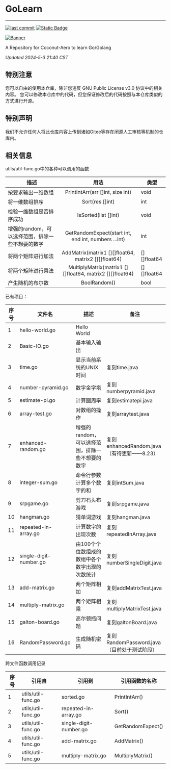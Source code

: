 # GoLearn

-----------------------------------------------------

[![last commit](https://img.shields.io/github/last-commit/Coconut-Aero/GoLearn)](https://github.com/Coconut-Aero/GoLearn/commits/master)
[![Static Badge](https://img.shields.io/badge/Coconut-Aero-blue)](https://github.com/Coconut-Aero)

[![Banner](https://s21.ax1x.com/2024/05/01/pkkuwQg.png)](https://imgse.com/i/pkkuwQg)

A Repository for Coconut-Aero to learn Go/Golang

_Updated 2024-5-3 21:40 CST_

## 特别注意
您可以自由的使用本仓库，除非您违反 GNU Public License v3.0 协议中的相关内容。
您可以修改本仓库中的代码，但您保证修改后的代码按照与本仓库类似的方式进行开源。

## 特别声明
我们不允许任何人将此仓库内容上传到诸如Gitee等存在闭源人工审核等机制的仓库内。


## 相关信息

utils/util-func.go中的各种可以调用的函数

| 描述                          |                            用法                            | 类型          |
|-----------------------------|:--------------------------------------------------------:|-------------|
| 按要求输出一维数组                   |             PrintIntArr(arr []int, size int)             | void        |
| 将一维数组排序                     |                     Sort(res []int)                      | int         |
| 检验一维数组是否排序成功                |                   IsSorted(list []int)                   | void        |
| 增强的random，可以选择范围，排除一些不想要的数字 |   GetRandomExpect(start int, end int, numbers ...int)    | int         |
| 将两个矩阵进行加法                   |   AddMatrix(matrix1 [][]float64, matrix2 [][]float64)    | [][]float64 |
| 将两个矩阵进行乘法                   | MultiplyMatrix(matrix1 [][]float64, matrix2 [][]float64) | [][]float64 |
| 产生随机的布尔数                    |                       BoolRandom()                       | bool        |


已有项目：

| 序号 | 文件名                    | 描述                          | 备注                                 |
|----|------------------------|-----------------------------|------------------------------------|
| 1  | hello-world.go         | Hello World                 |                                    |
| 2  | Basic-IO.go            | 基本输入输出                      |                                    |
| 3  | time.go                | 显示当前系统的UNIX时间               | 复刻time.java                        |
| 4  | number-pyramid.go      | 数字金字塔                       | 复刻numberpyramid.java               |
| 5  | estimate-pi.go         | 计算圆周率                       | 复刻estimatepi.java                  |
| 6  | array-test.go          | 对数组的操作                      | 复刻arraytest.java                   |
| 7  | enhanced-random.go     | 增强的random，可以选择范围，排除一些不想要的数字 | 复刻enhancedRandom.java （有待更新——8.23） |
| 8  | integer-sum.go         | 命令行参数计算多个数字的和               | 复刻intSum.java                      |
| 9  | srpgame.go             | 剪刀石头布游戏                     | 复刻srpgame.java                     |
| 10 | hangman.go             | 猜单词游戏                       | 复刻hangman.java                     |
| 11 | repeated-in-array.go   | 计算数字的出现次数                   | 复刻repeatedInArray.java             |
| 12 | single-digit-number.go | 由100个个位数组成的数组中各个数字出现的次数统计   | 复刻numberSingleDigit.java           |
| 13 | add-matrix.go          | 两个矩阵相加                      | 复刻addMatrixTest.java               |
| 14 | multiply-matrix.go     | 两个矩阵相乘                      | 复刻multiplyMatrixTest.java          |
| 15 | galton-board.go        | 高尔顿瓶问题                      | 复刻galtonBoard.java                 |
| 16 | RandomPassword.go      | 生成随机密码                      | 复刻RandomPassword.java（目前处于测试阶段）    |


跨文件函数调用记录

| 序号 | 引用自                | 引用到                    | 引用函数的名称           |
|----|--------------------|------------------------|-------------------|
| 1  | utils/util-func.go | sorted.go              | PrintIntArr()     |
| 2  | utils/util-func.go | repeated-in-array.go   | Sort()            |
| 3  | utils/util-func.go | single-digit-number.go | GetRandomExpect() |
| 4  | utils/util-func.go | add-matrix.go          | AddMatrix()       |
| 5  | utils/util-func.go | multiply-matrix.go     | MultiplyMatrix()  |